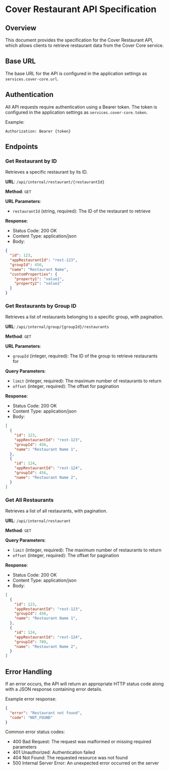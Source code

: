 # Cover Restaurant API Specification

## Overview
This document provides the specification for the Cover Restaurant API, which allows clients to retrieve restaurant data from the Cover Core service.

## Base URL
The base URL for the API is configured in the application settings as `services.cover-core.url`.

## Authentication
All API requests require authentication using a Bearer token. The token is configured in the application settings as `services.cover-core.token`.

Example:
```
Authorization: Bearer {token}
```

## Endpoints

### Get Restaurant by ID
Retrieves a specific restaurant by its ID.

**URL**: `/api/internal/restaurant/{restaurantId}`

**Method**: `GET`

**URL Parameters**:
- `restaurantId` (string, required): The ID of the restaurant to retrieve

**Response**:
- Status Code: 200 OK
- Content Type: application/json
- Body:
```json
{
  "id": 123,
  "appRestaurantId": "rest-123",
  "groupId": 456,
  "name": "Restaurant Name",
  "customProperties": {
    "property1": "value1",
    "property2": "value2"
  }
}
```

### Get Restaurants by Group ID
Retrieves a list of restaurants belonging to a specific group, with pagination.

**URL**: `/api/internal/group/{groupId}/restaurants`

**Method**: `GET`

**URL Parameters**:
- `groupId` (integer, required): The ID of the group to retrieve restaurants for

**Query Parameters**:
- `limit` (integer, required): The maximum number of restaurants to return
- `offset` (integer, required): The offset for pagination

**Response**:
- Status Code: 200 OK
- Content Type: application/json
- Body:
```json
[
  {
    "id": 123,
    "appRestaurantId": "rest-123",
    "groupId": 456,
    "name": "Restaurant Name 1",
  },
  {
    "id": 124,
    "appRestaurantId": "rest-124",
    "groupId": 456,
    "name": "Restaurant Name 2",
  }
]
```

### Get All Restaurants
Retrieves a list of all restaurants, with pagination.

**URL**: `/api/internal/restaurant`

**Method**: `GET`

**Query Parameters**:
- `limit` (integer, required): The maximum number of restaurants to return
- `offset` (integer, required): The offset for pagination

**Response**:
- Status Code: 200 OK
- Content Type: application/json
- Body:
```json
[
  {
    "id": 123,
    "appRestaurantId": "rest-123",
    "groupId": 456,
    "name": "Restaurant Name 1",
  },
  {
    "id": 124,
    "appRestaurantId": "rest-124",
    "groupId": 789,
    "name": "Restaurant Name 2",
  }
]
```

## Error Handling
If an error occurs, the API will return an appropriate HTTP status code along with a JSON response containing error details.

Example error response:
```json
{
  "error": "Restaurant not found",
  "code": "NOT_FOUND"
}
```

Common error status codes:
- 400 Bad Request: The request was malformed or missing required parameters
- 401 Unauthorized: Authentication failed
- 404 Not Found: The requested resource was not found
- 500 Internal Server Error: An unexpected error occurred on the server